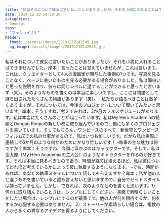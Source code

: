 ```yaml
---
title: "私はそれについて彼女に言いたいことがありましたが、それを小説に入れることはできませんでした。"
date: 2019-12-10 14:29:20
categories:
- General
tags:
- "マッショイさん"
header:
  image: /assets/images/20191210142545.jpg
  og_image: /assets/images/20191210142545.jpg
---
```


私はそれについて彼女に言いたいことがありましたが、それを小説に入れることはできませんでした。岸本：言ったことは覚えていませんが、これは言います。これは、クリエイターとして4人の漫画家が関与した事例の1つです。写真を見ることなく、ページに書いたものを見る必要がある場合がありました。私は面白いと思った説明を作り、彼らは同じレベルに達することができると思ったと言います（笑）。そのようなものを書くのは本当に楽しいですし、ここには物語として持ち出されたたくさんの物語があります（笑）。 –私たちが語るべきことは数多くありますが、それについては、今後のプロジェクトについて聞いてみたいと思います。岸本：そうですね、考えてみれば、3か月のフルスケジュールがあります。私は本当にたくさんのことが起こっています。私はMy Hero Academiaの続編とDangan Ronpaの新しい巻に取り組んでいるので、他にも多くのプロジェクトを書いています。そしてもちろん、ワンピースのすべて：新世界とワンピースフィルムZでの私の仕事があるので、私はいつも忙しいです。だから私は実際に連続して6か月のような何かのためにかなり忙しいです！ -執筆の主な魅力は何ですか？岸本：そうですね、今頭に浮かぶのはキャラクターです。そして、私は金太郎（My Hero Academiaの主人公）のようなキャラクターを作るのが好きです。それは本当に見るべきものであり、時間が経てば増えるほど、私は彼についてどれほど考えているかによって彼に執着するようになります。 –でも、時間があれば、あなたの執筆スタイルについて話してもらえますか？岸本：私が他の人と違うものを書いていると誰も言えないと思いますので、自分でセットスタイルは持っていません。しかし、できれば、次のようなものを書くと思います。1）何かに取り組んでいるときは、シンプルにしてください。書面で素晴らしいことをしたい場合は、シンプルにするのが最善です。他の人が何を期待するか、何をするか心配する必要はありません。 2）ストーリーが素晴らしい場合は、複数の人から多くの異なるアイデアを得るようにしてください。
